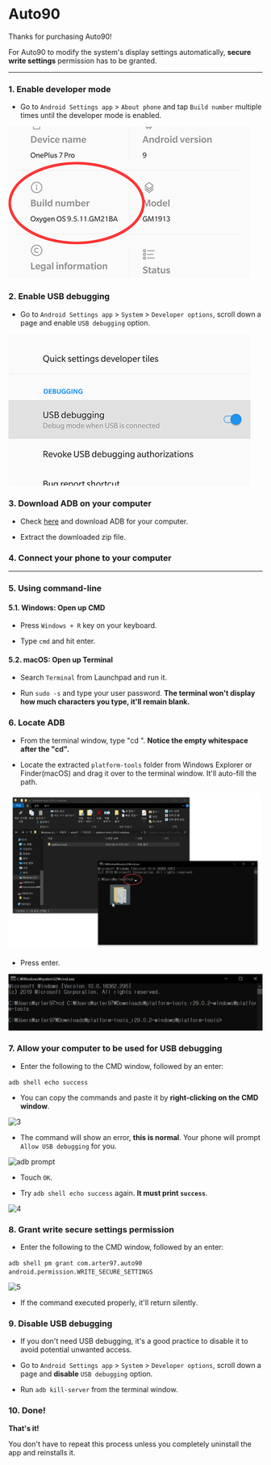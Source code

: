 # Auto90

Thanks for purchasing Auto90!

For Auto90 to modify the system's display settings automatically, **secure write settings** permission has to be granted.

----------------------

### 1. Enable developer mode

 * Go to `Android Settings app` > `About phone` and tap `Build number` multiple times until the developer mode is enabled.

![about phone](about_phone.jpg)

### 2. Enable USB debugging

 * Go to `Android Settings app` > `System` > `Developer options`, scroll down a page and enable `USB debugging` option.

![adb](adb.jpg)

### 3. Download ADB on your computer

 * Check [here](https://www.xda-developers.com/google-releases-separate-adb-and-fastboot-binary-downloads) and download ADB for your computer.

 * Extract the downloaded zip file.

### 4. Connect your phone to your computer

----------------------

### 5. Using command-line

#### 5.1. Windows: Open up CMD

 * Press `Windows + R` key on your keyboard.

 * Type `cmd` and hit enter. 

#### 5.2. macOS: Open up Terminal

 * Search `Terminal` from Launchpad and run it.

 * Run `sudo -s` and type your user password. **The terminal won't display how much characters you type, it'll remain blank.**

### 6. Locate ADB

 * From the terminal window, type "cd ". **Notice the empty whitespace after the "cd".**

 * Locate the extracted `platform-tools` folder from Windows Explorer or Finder(macOS) and drag it over to the terminal window. It'll auto-fill the path.

![1](1.png)

 * Press enter.

![2](2.png)

### 7. Allow your computer to be used for USB debugging

 * Enter the following to the CMD window, followed by an enter:

```adb shell echo success```

 * You can copy the commands and paste it by **right-clicking on the CMD window**.

![3](3.png)

 * The command will show an error, **this is normal**. Your phone will prompt `Allow USB debugging` for you.

![adb prompt](adb_prompt.jpg)

 * Touch `OK`.

 * Try `adb shell echo success` again. **It must print `success`**.

![4](4.png)

### 8. Grant write secure settings permission

 * Enter the following to the CMD window, followed by an enter:

```adb shell pm grant com.arter97.auto90 android.permission.WRITE_SECURE_SETTINGS```

![5](5.png)

 * If the command executed properly, it'll return silently.

### 9. Disable USB debugging

 * If you don't need USB debugging, it's a good practice to disable it to avoid potential unwanted access.

 * Go to `Android Settings app` > `System` > `Developer options`, scroll down a page and **disable** `USB debugging` option.

 * Run `adb kill-server` from the terminal window.

### 10. Done!

**That's it!**

You don't have to repeat this process unless you completely uninstall the app and reinstalls it.
